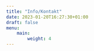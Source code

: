 ```yaml
---
title: "Info/Kontakt"
date: 2023-01-20T16:27:30+01:00
draft: false
menu:
    main:
        weight: 4
---
```


